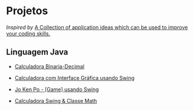 # Projetos
_Inspired by_ [A Collection of application ideas which can be used to improve your coding skills.](https://github.com/florinpop17/app-ideas)

## Linguagem Java

* [Calculadora Binaria-Decimal](https://github.com/alysonfarias/Projects/blob/master/CalculateBinary%26Decimal)

* [Calculadora com Interface Gráfica usando Swing](https://github.com/alysonfarias/Projects/tree/master/ProjetoCalcula)

* [Jo Ken Po - [Game] usando Swing](https://github.com/alysonfarias/Projects/tree/master/Jokenpo)

* [Calculadora Swing & Classe Math](https://github.com/alysonfarias/Projects/tree/master/Supercalculadora)
